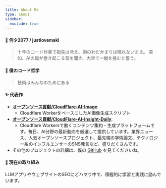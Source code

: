 ```yaml
---
title: About Me
type: about
sidebar:
  exclude: true
---
```

#### 👋 何夕2077 / justlovemaki

> 十年のコード作業で指先は冷え、胸のわだかまりは晴れないまま。
> 突如、AIの嵐が巻き起こる音を聞き、大空で一戦を挑むと誓う。

#### 🚀 僕のコード哲学

> 技術はみんなのためにある

#### ✨ 代表作

*   **[オープンソース貢献/CloudFlare-AI-Image](https://github.com/justlovemaki/CloudFlare-AI-Image)**:
    *   Cloudflare WorkerをベースにしたAI画像生成スクリプト
*   **[オープンソース貢献/CloudFlare-AI-Insight-Daily](https://github.com/justlovemaki/CloudFlare-AI-Insight-Daily)**:
    *   Cloudflare Workersで動くコンテンツ集約・生成プラットフォームです。毎日、AI分野の最新動向を厳選して提供しています。業界ニュース、人気オープンソースプロジェクト、最先端の学術論文、テクノロジー系のインフルエンサーのSNS発言など、盛りだくさんです。
*   その他のプロジェクトの詳細は、僕の [GitHub](https://github.com/justlovemaki) を見てくださいね。

#### 🌱 現在の取り組み

LLMアプリやウェブサイトのSEOにどハマり中で、積極的に学習と実践に励んでいます。